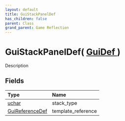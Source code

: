 ```yaml
---
layout: default
title: GuiStackPanelDef
has_children: false
parent: Class
grand_parent: Game Reflection
---
```

# GuiStackPanelDef( [ GuiDef ](/riftbreaker-wiki/docs/game-reflection/classes/gui_def/) )
Description 

## Fields

| Type | Name |
|:----------|:--------------|
| [uchar](/riftbreaker-wiki/docs/game-reflection/enums/uchar/) | stack_type |
| [GuiReferenceDef](/riftbreaker-wiki/docs/game-reflection/classes/gui_reference_def/) | template_reference |

